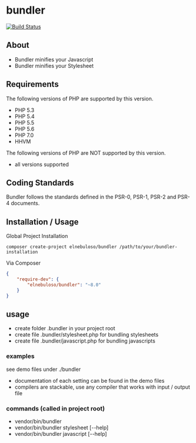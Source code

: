 # bundler

[![Build Status](https://travis-ci.org/elnebuloso/bundler.svg?branch=master)](https://travis-ci.org/elnebuloso/bundler)

## About

- Bundler minifies your Javascript
- Bundler minifies your Stylesheet

## Requirements

The following versions of PHP are supported by this version.

* PHP 5.3
* PHP 5.4
* PHP 5.5
* PHP 5.6
* PHP 7.0
* HHVM

The following versions of PHP are NOT supported by this version.

* all versions supported

## Coding Standards

Bundler follows the standards defined in the PSR-0, PSR-1, PSR-2 and PSR-4 documents.

## Installation / Usage

Global Project Installation

```
composer create-project elnebuloso/bundler /path/to/your/bundler-installation
```

Via Composer

``` json
{
    "require-dev": {
        "elnebuloso/bundler": "~8.0"
    }
}
```

## usage

- create folder .bundler in your project root
- create file .bundler/stylesheet.php for bundling stylesheets
- create file .bundler/javascript.php for bundling javascripts

### examples

see demo files under ./bundler

- documentation of each setting can be found in the demo files
- compilers are stackable, use any compiler that works with input / output file

### commands (called in project root)

- vendor/bin/bundler
- vendor/bin/bundler stylesheet [--help]
- vendor/bin/bundler javascript [--help]